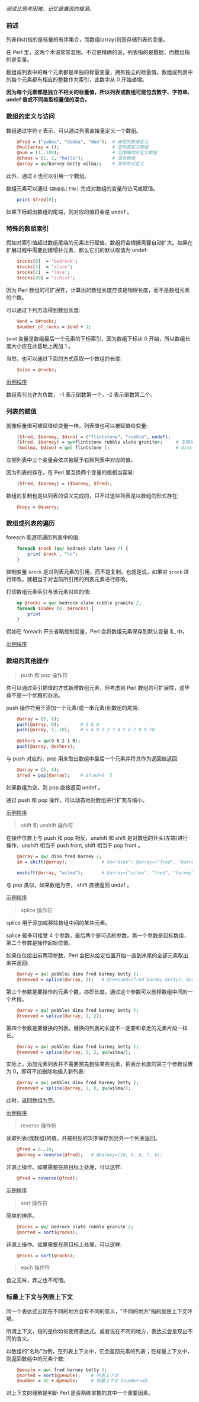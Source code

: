 
*阅读比思考困难，记忆是痛苦的根源。*


### 前述

列表(list)指的是标量的有序集合，而数组(array)则是存储列表的变量。

在 Perl 里，这两个术语常常混用。不过更精确的说，列表指的是数据，而数组指的是变量。

数组或列表中的每个元素都是单独的标量变量，拥有独立的标量值。数组或列表中的每个元素都有相应的整数作为索引，此数字从 0 开始递增。

**因为每个元素都是独立不相关的标量值，所以列表或数组可能包含数字、字符串、undef 值或不同类型标量值的混合。**


### 数组的定义与访问

数组通过字符 `@` 表示，可以通过列表直接量定义一个数组。
```pl
    @fred = ("yabba", "dabba", "doo");  # 典型的数组定义
    @nullarray = ();                    # 空列表定义数组
    @num = (1..100);                    # 范围操作符定义数组
    @chaos = (1, 2, "hello");           # 混合数组
    @array = qw/barney betty wilma/;    # 简写形式定义
```
此外，通过 `@` 也可以引用一个数组。

数组元素可以通过 `$数组名[下标]` 完成对数组的变量的访问或赋值。
```pl
    print $fred[0];
```
如果下标超出数组的尾端，则对应的值将会是 undef 。


### 特殊的数组索引

假如对索引值超过数组尾端的元素进行赋值，数组将会根据需要自动扩大。如果在扩展过程中需要创建增补元素，那么它们的默认取值为 undef:
```pl
    $rocks[0]  = 'bedrock';
    $rocks[1]  = 'slate';
    $rocks[2]  = 'lava';
    $rocks[99] = 'schist';
```

因为 Perl 数组的可扩展性，计算出的数组长度应该是物理长度，而不是数组元素的个数。

可以通过下列方法得到数组长度:
```pl
    $end = $#rocks;
    $number_of_rocks = $end + 1;
```
`$end` 变量是数组最后一个元素的下标索引，因为数组下标从 0 开始，所以数组长度大小应在此基础上再加 1 。

当然，也可以通过下面的方式获取一个数组的长度:
```pl
    $size = @rocks;
```

[示例程序](../tests/array_size.pl)

数组索引允许为负数， -1 表示倒数第一个，-2 表示倒数第二个。


### 列表的赋值

就像标量值可被赋值给变量一样，列表值也可以被赋值给变量:
```pl
    ($fred, $barney, $dino) = ("flintstone", "rubble", undef);
    ($fred, $barney) = qw<flintstone rubble slate granite>;     # 忽略掉末尾两个元素
    ($wilma, $dino) = qw[ flintstone ];                         # dino 的值为 undef
```
左侧列表中三个变量会依次被赋予右侧列表中对应的值。

因为列表的存在，在 Perl 里互换两个变量的值相当容易:
```pl
    ($fred, $barney) = ($barney, $fred);
```

数组的复制也是以列表的语义完成的，只不过这些列表是以数组的形式存在:
```pl
    @copy = @quarry;
```


### 数组或列表的遍历

foreach 能逐项遍历列表中的值:
```pl
    foreach $rock (qw/ bedrock slate lava /) {
        print $rock . "\n";
    }
```
控制变量 `$rock` 是对列表元素的引用，而不是复制。也就是说，如果对 `$rock` 进行修改，就相当于对当前所引用的列表元素进行修改。

打印数组元素索引与该元素对应的值:
```pl
    my @rocks = qw/ bedrock slate rubble granite /;
    foreach $index (0..$#rocks) {
        print
    }
```

假如在 foreach 开头省略控制变量，Perl 会将数组元素保存到默认变量 $_ 中。

[示例程序](../tests/array_foreach.pl)


### 数组的其他操作

> push 和 pop 操作符

你可以通过索引插值的方式新增数组元素，但考虑到 Perl 数组的可扩展性，这毕竟不是一个优雅的办法。

push 操作符用于添加一个元素(或一串元素)到数组的尾端:
```pl
    @array = (5, 6);
    push(@array, 0);        # 5 6 0
    push(@array, 1..10);    # 5 6 0 1 2 3 4 5 6 7 8 9 10
    
    @others = qw(9 0 2 1 0);
    push(@array, @others);
```

与 push 对应的，pop 用来取出数组中最后一个元素并将其作为返回值返回:
```pl
    @array = (5, 6);
    $fred = pop(@array);    # $fred=6  5
```
如果数组为空，则 pop 直接返回 undef 。

通过 push 和 pop 操作，可以动态地对数组进行扩充与缩小。

[示例程序](../tests/array_push_pop.pl)

> shift 和 unshift 操作符

在操作位置上与 push 和 pop 相反，unshift 和 shift 是对数组的开头(左端)进行操作，unshift 相当于 push front, shift 相当于 pop front 。
```pl
    @array = qw/ dino fred barney /;
    $m = shift(@array);             # $m="dino"; @array=("fred", "barney");
    
    unshift(@array, "wilma");       # @array=("wilma", "fred", "barney");
```
与 pop 类似，如果数组为空， shift 直接返回 undef 。

[示例程序](../tests/array_shift_unshift.pl)

> splice 操作符

splice 用于添加或移除数组中间的某些元素。

splice 最多可接受 4 个参数，最后两个是可选的参数。第一个参数是目标数组，第二个参数是操作起始位置。

如果仅仅给出前两项参数，Perl 会把从给定位置开始一直到末尾的全部元素取出来并返回:
```pl
    @array = qw( pebbles dino fred barney betty );
    @removed = splice(@array, 2);   # @removed=(fred barney betty); @array=(pebbles dino);
```

第三个参数是要操作的元素个数，亦即长度。通过这个参数可以删掉数组中间的一个片段。
```pl
    @array = qw( pebbles dino fred barney betty );
    @removed = splice(@array, 1, 2);
```

第四个参数是要替换的列表。替换的列表的长度不一定要和拿走的元素片段一样长。
```pl
    @array = qw( pebbles dino fred barney betty );
    @removed = splice(@array, 1, 2, qw/wilma/);
```

实际上，添加元素列表并不需要预先删除某些元素，把表示长度的第三个参数设置为 0，即可不加删除地插入新列表:
```pl
    @array = qw( pebbles dino fred barney betty );
    @removed = splice(@array, 1, 0, qw/wilma/);
```
此时，返回数组为空。

[示例程序](../tests/array_splice.pl)

> reverse 操作符

读取列表(或数组)的值，并按相反的次序保存到另外一个列表返回。
```pl
    @fred = 6..10;
    @barney = reverse(@fred);   # @barney=(10, 9, 8, 7, 6);
```

非源上操作。如果需要在原目标上处理，可以这样:
```pl
    @fred = reverse(@fred);
```

[示例程序](../tests/array_reverse.pl)

> sort 操作符

简单的排序。
```pl
    @rocks = qw/ bedrock slate rubble granite /;
    @sorted = sort(@rocks);
```

非源上操作。如果需要在原目标上处理，可以这样:
```pl
    @rocks = sort(@rocks);
```

> each 操作符

食之无味，弃之也不可惜。


### 标量上下文与列表上下文

同一个表达式出现在不同的地方会有不同的意义，"不同的地方"指的就是上下文环境。

所谓上下文，指的是你如何使用表达式。或者说在不同的地方，表达式会呈现出不同的含义。

以数组的"名称"为例，在列表上下文中，它会返回元素的列表；在标量上下文中，则返回数组中的元素个数:
```pl
    @people = qw( fred barney betty );
    @sorted = sort(@people);    # 列表上下文
    $number = 42 + @people;     # 标量上下文 $number=45
```

对上下文的理解是判断 Perl 是否熟练掌握的其中一个重要因素。
